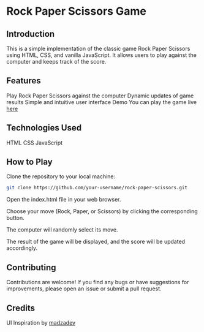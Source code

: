 # Rock Paper Scissors Game

## Introduction
This is a simple implementation of the classic game Rock Paper Scissors using HTML, CSS, and vanilla JavaScript. It allows users to play against the computer and keeps track of the score.

## Features
Play Rock Paper Scissors against the computer
Dynamic updates of game results
Simple and intuitive user interface
Demo
You can play the game live <a href="https://ash4477.github.io/odin-Rock-Paper-Scissors/" target=_blank>here</a>

## Technologies Used
HTML
CSS
JavaScript

## How to Play
Clone the repository to your local machine:

```bash
git clone https://github.com/your-username/rock-paper-scissors.git
```
Open the index.html file in your web browser.

Choose your move (Rock, Paper, or Scissors) by clicking the corresponding button.

The computer will randomly select its move.

The result of the game will be displayed, and the score will be updated accordingly.

## Contributing
Contributions are welcome! If you find any bugs or have suggestions for improvements, please open an issue or submit a pull request.

## Credits
UI Inspiration by <a href="https://github.com/madzadev/rock-paper-scissors?tab=readme-ov-file" target=_blank>madzadev</a>